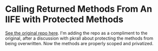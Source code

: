 # Calling Returned Methods From An IIFE with Protected Methods
[See the original repo here](https://github.com/jdinitto/crmfaiife). I'm adding the repo as a compliment to the original, after a discussion with pkrall about protecting the methods from being overwritten. Now the methods are properly scoped and privatized.

